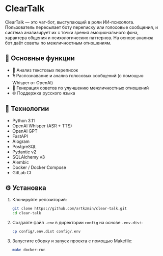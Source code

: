 # ClearTalk

ClearTalk — это чат-бот, выступающий в роли ИИ-психолога. Пользователь пересылает боту переписку или голосовые сообщения, и система анализирует их с точки зрения эмоционального фона, характера общения и психологических паттернов. На основе анализа бот даёт советы по межличностным отношениям.

## 📌 Основные функции

- 📃 Анализ текстовых переписок
- 🎙 Распознавание и анализ голосовых сообщений (с помощью Whisper от OpenAI)
- 💬 Генерация советов по улучшению межличностных отношений
- 🌐 Поддержка русского языка

## 🚀 Технологии

- Python 3.11
- OpenAI Whisper (ASR + TTS)
- OpenAI GPT
- FastAPI
- Aiogram
- PostgreSQL
- Pydantic v2
- SQLAlchemy v3
- Alembic
- Docker / Docker Compose
- GitLab CI

## ⚙ Установка

1. Клонируйте репозиторий:
   ```bash
   git clone https://github.com/artkzmin/clear-talk.git
   cd clear-talk
   ```

2. Создайте файл `.env` в директории `config` на основе `.env.dist`:
   ```bash
   cp config/.env.dist config/.env
   ```

3. Запустите сборку и запуск проекта с помощью Makefile:
   ```bash
   make docker-run
   ```
